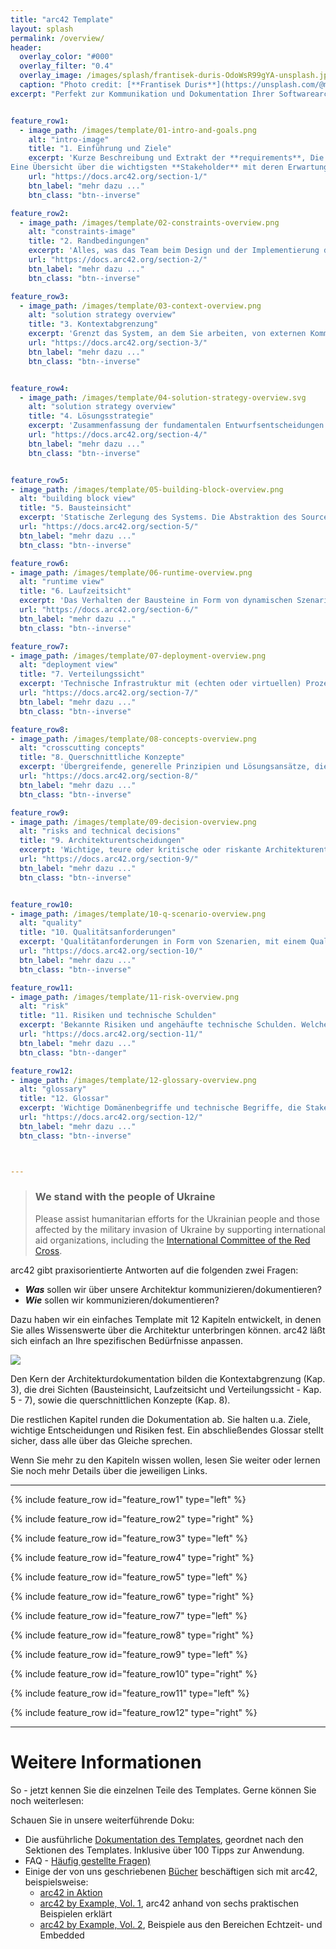 ```yaml
---
title: "arc42 Template"
layout: splash
permalink: /overview/
header:
  overlay_color: "#000"
  overlay_filter: "0.4"
  overlay_image: /images/splash/frantisek-duris-OdoWsR99gYA-unsplash.jpg
  caption: "Photo credit: [**Frantisek Duris**](https://unsplash.com/@modry_dinosaurus)"
excerpt: "Perfekt zur Kommunikation und Dokumentation Ihrer Softwarearchitektur."


feature_row1:
  - image_path: /images/template/01-intro-and-goals.png
    alt: "intro-image"
    title: "1. Einführung und Ziele"
    excerpt: 'Kurze Beschreibung und Extrakt der **requirements**, Die Top3 (bis maximal 5) **Qualitätsziele für die Architektur**, deren Erreichung für die wichtigsten Stakeholder kritisch ist.
Eine Übersicht über die wichtigsten **Stakeholder** mit deren Erwartungen bezüglich der Architektur.'
    url: "https://docs.arc42.org/section-1/"
    btn_label: "mehr dazu ..."
    btn_class: "btn--inverse"

feature_row2:
  - image_path: /images/template/02-constraints-overview.png
    alt: "constraints-image"
    title: "2. Randbedingungen"
    excerpt: 'Alles, was das Team beim Design und der Implementierung der Architektur einschränkt. Diese Einschränkungen sind manchmal auch außerhalb eines Projekts in der gesamten Organisation gültig.'
    url: "https://docs.arc42.org/section-2/"
    btn_label: "mehr dazu ..."
    btn_class: "btn--inverse"    

feature_row3:
  - image_path: /images/template/03-context-overview.png
    alt: "solution strategy overview"
    title: "3. Kontextabgrenzung"
    excerpt: 'Grenzt das System, an dem Sie arbeiten, von externen Kommunikationspartnern (Nachbarsystemen und Benutzern) ab. Spezifiziert die externen Schnittstellen aus Sicht des Business (immer) und aus Sicht der Technologie (optional)'
    url: "https://docs.arc42.org/section-3/"
    btn_label: "mehr dazu ..."
    btn_class: "btn--inverse"    


feature_row4:
  - image_path: /images/template/04-solution-strategy-overview.svg
    alt: "solution strategy overview"
    title: "4. Lösungsstrategie"
    excerpt: 'Zusammenfassung der fundamentalen Entwurfsentscheidungen und Lösungsstrategien für die Gesamtarchitektur. Kann Technologieentscheidungen, Top-Level-Zerlegungsstrategie oder Ansätze zur Erreichung der wesentlichen Qualitätsziele beinhalten, bzw. relevante Organisationsentscheidungen.'
    url: "https://docs.arc42.org/section-4/"
    btn_label: "mehr dazu ..."
    btn_class: "btn--inverse"    


feature_row5:
- image_path: /images/template/05-building-block-overview.png
  alt: "building block view"
  title: "5. Bausteinsicht"
  excerpt: 'Statische Zerlegung des Systems. Die Abstraktion des Sourcecodes, dargestellt als Hierarchie von "White-Boxes" (die wiederum kleinere Black-Boxes beinhalten), bis zu einem angemessenen Detaillierungsgrad.'
  url: "https://docs.arc42.org/section-5/"
  btn_label: "mehr dazu ..."
  btn_class: "btn--inverse"    

feature_row6:
- image_path: /images/template/06-runtime-overview.png
  alt: "runtime view"
  title: "6. Laufzeitsicht"
  excerpt: 'Das Verhalten der Bausteine in Form von dynamischen Szenarien, die die wichtigsten Prozesse oder Features abdecken, Interaktionen an kritischen externen Schnittstellen oder "interessante" interne Abläufe und kritische Ausnahme- oder Fehlerfälle.'
  url: "https://docs.arc42.org/section-6/"
  btn_label: "mehr dazu ..."
  btn_class: "btn--inverse"    

feature_row7:
- image_path: /images/template/07-deployment-overview.png
  alt: "deployment view"
  title: "7. Verteilungssicht"
  excerpt: 'Technische Infrastruktur mit (echten oder virtuellen) Prozessoren, Systemtopologie, und die Abbildung der Software-Bausteine auf diese Infrastruktur.'
  url: "https://docs.arc42.org/section-7/"
  btn_label: "mehr dazu ..."
  btn_class: "btn--inverse"    

feature_row8:
- image_path: /images/template/08-concepts-overview.png
  alt: "crosscutting concepts"
  title: "8. Querschnittliche Konzepte"
  excerpt: 'Übergreifende, generelle Prinzipien und Lösungsansätze, die in vielen Teilen der Architektur einheitlich benutzt werden (→ cross-cutting). Konzepte beziehen sich oft auf **mehrere Bausteine**. Hier findet man Themen wie Domänenmodelle, Architekturmuster und -stile, Regeln zur Nutzung bestimmter Technologiestacks, etc.'
  url: "https://docs.arc42.org/section-8/"
  btn_label: "mehr dazu ..."
  btn_class: "btn--inverse"    

feature_row9:
- image_path: /images/template/09-decision-overview.png
  alt: "risks and technical decisions"
  title: "9. Architekturentscheidungen"
  excerpt: 'Wichtige, teure oder kritische oder riskante Architekturentscheidungen, die zentrale Bedeutung für das Gesamtsystem haben, mit Begründungen für diese Entscheidungen.'
  url: "https://docs.arc42.org/section-9/"
  btn_label: "mehr dazu ..."
  btn_class: "btn--inverse"    


feature_row10:
- image_path: /images/template/10-q-scenario-overview.png
  alt: "quality"
  title: "10. Qualitätsanforderungen"
  excerpt: 'Qualitätanforderungen in Form von Szenarien, mit einem Qualitätsbaum für den Überblick. Die allerwichtigsten dieser Qualtätsanforderungen sollten schon im Kapitel 1.2. (Qualitätsziele) aufgeführt sein. '
  url: "https://docs.arc42.org/section-10/"
  btn_label: "mehr dazu ..."
  btn_class: "btn--inverse"    

feature_row11:
- image_path: /images/template/11-risk-overview.png
  alt: "risk"
  title: "11. Risiken und technische Schulden"
  excerpt: 'Bekannte Risiken und angehäufte technische Schulden. Welche potentiellen Probleme lauern im und um das System? Über welche Schwächen beklagen sich die Entwicklungsteams?<br><small>Icon von Flaticon.com</small>'
  url: "https://docs.arc42.org/section-11/"
  btn_label: "mehr dazu ..."
  btn_class: "btn--danger"    

feature_row12:
- image_path: /images/template/12-glossary-overview.png
  alt: "glossary"
  title: "12. Glossar"
  excerpt: 'Wichtige Domänenbegriffe und technische Begriffe, die Stakeholder kennen sollten, wenn sie über die Architektur des Systems diskutieren. Manchmal auch Übersetzungstabellen, wenn in einer mehrsprachigen Umgebung gearbeitet wird.'
  url: "https://docs.arc42.org/section-12/"
  btn_label: "mehr dazu ..."
  btn_class: "btn--inverse"    



---
```


<div class="ua-background" markdown="1">

>### We stand with the people of Ukraine <span class="parent"><span class="ua-text"><i class="fas fa-heart children"></i></span><span class="ua-size children"><i class="fas fa-heart beat heart children"></i></span></span>
>
>Please assist humanitarian efforts for the Ukrainian people and those affected by the military invasion of Ukraine by supporting international aid organizations, including the [International Committee of the Red Cross](https://www.icrc.org/en).

</div>



arc42 gibt praxisorientierte Antworten auf die folgenden zwei Fragen:

* **_Was_** sollen wir über unsere Architektur kommunizieren/dokumentieren?
* **_Wie_** sollen wir kommunizieren/dokumentieren?

Dazu haben wir ein einfaches Template mit 12 Kapiteln entwickelt, in denen Sie alles Wissenswerte über die Architektur unterbringen können.
arc42 läßt sich einfach an Ihre spezifischen Bedürfnisse anpassen.

![](/images/template/template-struktur-focus.png)


Den Kern der Architekturdokumentation bilden die Kontextabgrenzung (Kap. 3), die drei Sichten (Bausteinsicht, Laufzeitsicht und Verteilungssicht - Kap. 5 - 7), sowie die querschnittlichen Konzepte (Kap. 8).

Die restlichen Kapitel runden die Dokumentation ab. Sie halten u.a. Ziele, wichtige Entscheidungen und Risiken fest. Ein abschließendes Glossar stellt sicher, dass alle über das Gleiche sprechen.

Wenn Sie mehr zu den Kapiteln wissen wollen, lesen Sie weiter oder lernen Sie noch mehr Details über die jeweiligen Links.


<hr>

{% include feature_row id="feature_row1" type="left" %}

{% include feature_row id="feature_row2" type="right" %}

{% include feature_row id="feature_row3" type="left" %}

{% include feature_row id="feature_row4" type="right" %}

{% include feature_row id="feature_row5" type="left" %}

{% include feature_row id="feature_row6" type="right" %}

{% include feature_row id="feature_row7" type="left" %}

{% include feature_row id="feature_row8" type="right" %}

{% include feature_row id="feature_row9" type="left" %}

{% include feature_row id="feature_row10" type="right" %}

{% include feature_row id="feature_row11" type="left" %}

{% include feature_row id="feature_row12" type="right" %}

<hr>

# Weitere Informationen

So - jetzt kennen Sie die einzelnen Teile des Templates. Gerne können Sie noch weiterlesen:

Schauen Sie in unsere weiterführende Doku:

* Die ausführliche [Dokumentation des Templates](https://docs.arc42.org), geordnet nach den Sektionen des Templates.
Inklusive über 100 Tipps zur Anwendung.
* FAQ - [Häufig gestellte Fragen)](https://faq.arc42.org)
* Einige der von uns geschriebenen [Bücher](/books) beschäftigen sich mit arc42, beispielsweise:
  * [arc42 in Aktion](/books/#arc42-in-aktion)
  * [arc42 by Example, Vol. 1](/books#arc42-by-example), arc42 anhand von sechs praktischen Beispielen erklärt
  * [arc42 by Example, Vol. 2](/books#arc42-by-example-vol2), Beispiele aus den Bereichen Echtzeit- und Embedded

